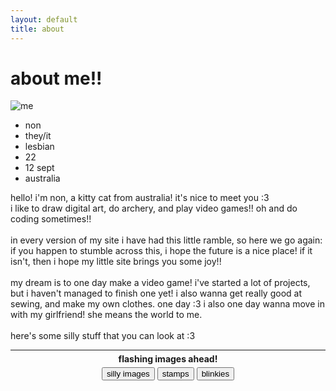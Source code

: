 ```yaml
---
layout: default
title: about
---
```

# about me!!

<div class="flex">
<div style="width: 100px">
    <img src="../assets/images/me.png" alt="me" style="max-width: 100px;">
    <ul class="ulnomargin">
        <li>non</li>
        <li>they/it</li>
        <li>lesbian</li>
        <li>22</li>
        <li>12 sept</li>
        <li>australia</li>
    </ul>
</div>
    <div style="flex-grow: 1;">
        hello! i'm non, a kitty cat from australia! it's nice to meet you :3
        <br>i like to draw digital art, do archery, and play video games!! oh and do coding sometimes!!
        <br><br>in every version of my site i have had this little ramble, so here we go again:
        <br>if you happen to stumble across this, i hope the future is a nice place! if it isn't, then i hope my little site brings you some joy!!
        <br><br>my dream is to one day make a video game! i've started a lot of projects, but i haven't managed to finish one yet! i also wanna get really good at sewing, and make my own clothes. one day :3 i also one day wanna move in with my girlfriend! she means the world to me.
        <br><br>here's some silly stuff that you can look at :3
    </div>
</div>

<hr style="margin-bottom: 5px;">
<div style="text-align: center; margin-bottom: 5px;"><b>flashing images ahead!</b></div>
<!-- edited from https://www.w3schools.com/w3css/w3css_tabulators.asp -->
<div style="text-align: center;">
    <button onclick="openTab('silly')">silly images</button>
    <button onclick="openTab('stamps')">stamps</button>
    <button onclick="openTab('blinkies')">blinkies</button>
</div> 

<div id="silly" class="tab" style="display:none">
  <h2>silly images that i really like</h2>
  <div class="smallimages">
  <img src="../assets/images/silly/fat.png" alt="i may be fat and a bitch"><img src="../assets/images/silly/turned_cat.jpeg" alt="turned into a cat today"><img src="../assets/images/silly/sayaka_poke.webp" alt="sayaka miki poking you"><img src="../assets/images/silly/boquet.jpeg" alt="cat holding a boquet, boquet boquet for my sweetie"><img src="../assets/images/silly/boobs.jpeg" alt="boobs are so inspiring"><img src="../assets/images/silly/kittystretch.gif" alt="kitty stretch"><img src="../assets/images/silly/rainforest.jpeg" alt="pubes lover i <3 rainforest pussy"><img src="../assets/images/silly/myetouy.png" alt="mye touy..."><img src="../assets/images/silly/rila.webp" alt="korilakkuma dancing"><img src="../assets/images/silly/havingfun.jpg" alt="having fun">
  </div>
</div>

<div id="stamps" class="tab" style="display:none">
  <h2>epic stamps</h2>
  linked to original creator!
  <br><a href="https://www.deviantart.com/woods-of-lynn/art/Wizard101-stamp-cause-476725366"><img src="../assets/images/stamps/wizard101.png" alt="wizard101"></a><!--next stamp--><a href="https://www.deviantart.com/woods-of-lynn/art/Life-Wizard-Stamp-Wizard101-562138594"><img src="../assets/images/stamps/lifewizard.png" alt="wizard101, life wizard"></a><!--next stamp--><a href="https://www.deviantart.com/ravij/art/FFXIV-Stamp-Miqo-te-Female-348846759"><img src="../assets/images/stamps/fmiqo.jpg" alt="ffxiv female miqo'te"></a><!--next stamp--><a href="https://www.deviantart.com/ravij/art/FFXIV-Stamp-Keepers-of-the-Moon-348998097"><img src="../assets/images/stamps/mooncat.gif" alt="ffxiv keeper of the moon"></a><!--next stamp--><a href="https://www.deviantart.com/radspyro/art/Spyro-2-Gateway-to-Glimmer-Stamp-405626165"><img src="../assets/images/stamps/spyroglimmer.gif" alt="spyro gateway to glimmer"></a><!--next stamp--><a href="https://www.deviantart.com/bigyellowalien/art/Cynder-Stamp-462313444"><img src="../assets/images/stamps/cynder.png" alt="cynder"></a><!--next stamp--><a href="https://www.deviantart.com/aniwhichway/art/STAMP-Animal-Crossing-New-Leaf-487324903"><img src="../assets/images/stamps/animalcrossing.png" alt="animal crossing"></a><!--next stamp--><a href="https://www.deviantart.com/catjamsprinkles/art/Animal-Crossing-Kiki-Stamp-598581510"><img src="../assets/images/stamps/kiki.png" alt="animal crossing kiki"></a><!--next stamp--><a href="https://www.deviantart.com/faketsuki/art/Vocaloid-Stamp-V-Flower-455028629"><img src="../assets/images/stamps/vflower.png" alt="vflower"></a><!--next stamp--><a href="https://www.deviantart.com/kikaito-shion/art/vocaloid-stamp-140489165"><img src="../assets/images/stamps/vocaloid.gif" alt="vocaloid with miku, rin, len, kaito, meiko, gakupo, luka"></a><!--next stamp--><a href="https://www.deviantart.com/lalax00356/art/Triple-Baka-Lamaze-P-STAMP-1-799313722"><img src="../assets/images/stamps/triplebaka.gif" alt="triple baka"></a><!--next stamp--><a href="https://www.deviantart.com/amazingpony/art/Stamp-Megpoid-Gumi-343633012"><img src="../assets/images/stamps/gumi.png" alt="gumi"></a><!--next stamp--><a href="https://www.deviantart.com/just-stamps/art/Miku-s-Stare-163491773"><img src="../assets/images/stamps/mikustare.png" alt="miku stare"></a><!--next stamp--><a href="https://www.deviantart.com/sunbirds/art/Lesbian-Stamp-797657927"><img src="../assets/images/stamps/lesbian.png" alt="lesbian"></a><!--next stamp--><a href="https://www.deviantart.com/digtic/art/Linux-Mint-Stamp-442961778"><img src="../assets/images/stamps/linuxmint.png" alt="linux mint"></a><!--next stamp--><a href="https://www.deviantart.com/cutesight/art/Stamp-Kawaii-455774825"><img src="../assets/images/stamps/staykawaii.gif" alt="stay kawaii"></a>
</div>

<div id="blinkies" class="tab" style="display:none">
  <h2>shiny sparkly</h2>
    linked to where it was found - may not be original source!
    <div class="blinkies">
    <a href="https://blinkies.cafe/"><img src="../assets/images/blinkies/galpals.gif" alt="gal pals my melody kuromi"></a><!--next blinkie--><a href="https://blinkies.cafe/"><img src="../assets/images/blinkies/bunny.gif" alt="bunny mode"></a><!--next blinkie--><a href="https://blinkies.cafe/"><img src="../assets/images/blinkies/dokidoki.gif" alt="dokidoki"></a><!--next blinkie--><a href="https://blinkies.cafe/"><img src="../assets/images/blinkies/loveisinbloom.gif" alt="loveisinbloom"></a><!--next blinkie--><a href="https://blinkies.cafe/"><img src="../assets/images/blinkies/nyancat.gif" alt="nyan cat"></a><!--next blinkie--><a href="https://blinkies.cafe/"><img src="../assets/images/blinkies/prommy.gif" alt="prommy pleading emoji"></a><!--next blinkie--><a href="https://blinkies.cafe/"><img src="../assets/images/blinkies/pastelangel.gif" alt="pastel angel"></a><!--next blinkie--><a href="https://blinkies.cafe/"><img src="../assets/images/blinkies/miku.gif" alt="miku fan"></a><!--next blinkie--><a href="https://blinkies.cafe/"><img src="../assets/images/blinkies/computer.gif" alt="i love my computer"></a>
    </div>
</div>

<script>
    function openTab(tabName) {
    var i;
    var x = document.getElementsByClassName("tab");
    for (i = 0; i < x.length; i++) {
        x[i].style.display = "none";
    }
    document.getElementById(tabName).style.display = "block";
    }
</script>